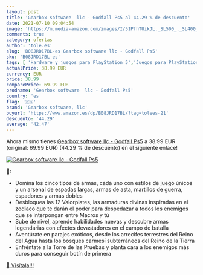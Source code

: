 ```yaml
---
layout: post
title: 'Gearbox software  llc - Godfall Ps5 al 44.29 % de descuento'
date: 2021-07-10 09:04:54
image: 'https://m.media-amazon.com/images/I/51PfhTUikJL._SL500_._SL400_.jpg'
comments: true
category: ofertas
author: 'tole.es'
slug: 'B08JRD17BL-es Gearbox software llc - Godfall Ps5'
sku: 'B08JRD17BL-es'
tags: [ 'Hardware y juegos para PlayStation 5','Juegos para PlayStation 5','Videojuegos','gearbox software, llc','ps5', ]
actualPrice: 38.99 EUR
currency: EUR
price: 38.99
comparePrice: 69.99 EUR
prodname: 'Gearbox software  llc - Godfall Ps5'
country: 'es'
flag: '🇪🇸'
brand: 'Gearbox software, llc'
buyurl: 'https://www.amazon.es/dp/B08JRD17BL/?tag=tolees-21'
descuento: '44.29'
average: '42.47'
---
```


Ahora mismo tienes [Gearbox software  llc - Godfall Ps5](https://www.amazon.es/dp/B08JRD17BL/?tag=tolees-21) a 38.99 EUR (original: 69.99 EUR) (44.29 %  de descuento) en el siguiente enlace!

[![Gearbox software  llc - Godfall Ps5](https://m.media-amazon.com/images/I/51PfhTUikJL._SL500_._SL400_.jpg)](https://www.amazon.es/dp/B08JRD17BL/?tag=tolees-21)

🔎:

- Domina los cinco tipos de armas, cada uno con estilos de juego únicos y un arsenal de espadas largas, armas de asta, martillos de guerra, espadones y armas dobles
- Desbloquea las 12 Valorplates, las armaduras divinas inspiradas en el zodiaco que te darán el poder para despedazar a todos los enemigos que se interpongan entre Macros y tú
- Sube de nivel, aprende habilidades nuevas y descubre armas legendarias con efectos devastadores en el campo de batalla
- Aventúrate en parajes exóticos, desde los arrecifes terrestres del Reino del Agua hasta los bosques carmesí subterráneos del Reino de la Tierra
- Enfréntate a la Torre de las Pruebas y planta cara a los enemigos más duros para conseguir botín de primera

[🛒 Visítala!!!](https://www.amazon.es/dp/B08JRD17BL/?tag=tolees-21)
